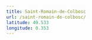 ```yaml
---
title: Saint-Romain-de-Colbosc
url: /saint-romain-de-colbosc/
latitude: 49.533
longitude: 0.353
---
```

